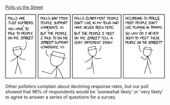 [Polls vs the Street](https://xkcd.com/2357)

![Polls vs the Street](./random_comic.png)

Other pollsters complain about declining response rates, but our poll showed that 96% of respondents would be 'somewhat likely' or 'very likely' to agree to answer a series of questions for a survey.

